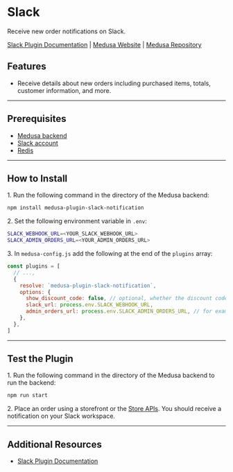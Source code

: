 # Slack

Receive new order notifications on Slack.

[Slack Plugin Documentation](https://docs.medusajs.com/plugins/notifications/slack) | [Medusa Website](https://medusajs.com) | [Medusa Repository](https://github.com/medusajs/medusa)

## Features

- Receive details about new orders including purchased items, totals, customer information, and more.

---

## Prerequisites

- [Medusa backend](https://docs.medusajs.com/development/backend/install)
- [Slack account](https://slack.com)
- [Redis](https://docs.medusajs.com/development/backend/prepare-environment#redis)

---

## How to Install

1\. Run the following command in the directory of the Medusa backend:

  ```bash
  npm install medusa-plugin-slack-notification
  ```

2\. Set the following environment variable in `.env`:

  ```bash
  SLACK_WEBHOOK_URL=<YOUR_SLACK_WEBHOOK_URL>
  SLACK_ADMIN_ORDERS_URL=<YOUR_ADMIN_ORDERS_URL>
  ```

3\. In `medusa-config.js` add the following at the end of the `plugins` array:

  ```js
  const plugins = [
    // ...,
    {
      resolve: `medusa-plugin-slack-notification`,
      options: {
        show_discount_code: false, // optional, whether the discount code should be shown in notifications
        slack_url: process.env.SLACK_WEBHOOK_URL,
        admin_orders_url: process.env.SLACK_ADMIN_ORDERS_URL, // for example, http://localhost:7001/a/orders
      },
    },
  ]
  ```

---

## Test the Plugin

1\. Run the following command in the directory of the Medusa backend to run the backend:

  ```bash
  npm run start
  ```

2\. Place an order using a storefront or the [Store APIs](https://docs.medusajs.com/api/store). You should receive a notification on your Slack workspace.

---

## Additional Resources

- [Slack Plugin Documentation](https://docs.medusajs.com/plugins/notifications/slack)
